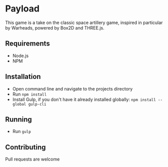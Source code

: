# Payload

This game is a take on the classic space artillery game, inspired in particular by Warheads, powered by Box2D and THREE.js.

## Requirements

- Node.js
- NPM

## Installation

- Open command line and navigate to the projects directory
- Run `npm install`
- Install Gulp, if you don't have it already installed globally: `npm install --global gulp-cli`

## Running

- Run `gulp`

## Contributing

Pull requests are welcome